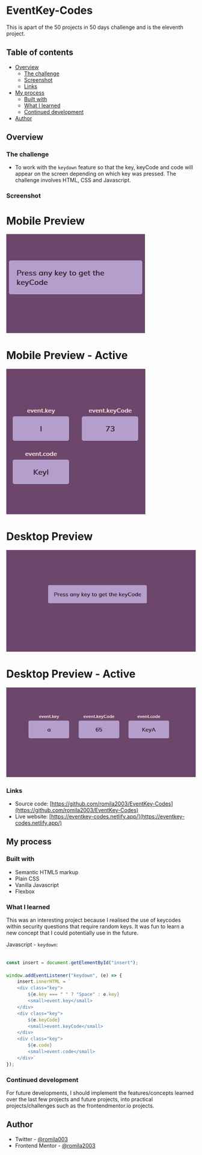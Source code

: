 # EventKey-Codes

This is apart of the 50 projects in 50 days challenge and is the eleventh project.

## Table of contents

- [Overview](#overview)
  - [The challenge](#the-challenge)
  - [Screenshot](#screenshot)
  - [Links](#links)
- [My process](#my-process)
  - [Built with](#built-with)
  - [What I learned](#what-i-learned)
  - [Continued development](#continued-development)
- [Author](#author)


## Overview

### The challenge

- To work with the `keydown` feature so that the key, keyCode and code will appear on the screen depending on which key was pressed. The challenge involves HTML, CSS and Javascript.

### Screenshot

# Mobile Preview 

![screenshot](https://github.com/romila2003/EventKey-Codes/blob/main/Mobile%20preview.PNG)

# Mobile Preview - Active

![screenshot](https://github.com/romila2003/EventKey-Codes/blob/main/Mobile%20preview%20-%20active.PNG)

# Desktop Preview 

![screenshot](https://github.com/romila2003/EventKey-Codes/blob/main/Desktop%20preview.PNG)

# Desktop Preview - Active

![screenshot](https://github.com/romila2003/EventKey-Codes/blob/main/Desktop%20preview%20-%20active.PNG)

### Links

 - Source code: [https://github.com/romila2003/EventKey-Codes](https://github.com/romila2003/EventKey-Codes)
 - Live website: [https://eventkey-codes.netlify.app/](https://eventkey-codes.netlify.app/)

## My process

### Built with

- Semantic HTML5 markup
- Plain CSS
- Vanilla Javascript
- Flexbox

### What I learned

This was an interesting project because I realised the use of keycodes within security questions that require random keys. It was fun to learn a new concept that I could potentially use in the future.

Javascript - `keydown`:

```javascript

const insert = document.getElementById("insert");

window.addEventListener("keydown", (e) => {
    insert.innerHTML = `
    <div class="key">
        ${e.key === " " ? "Space" : e.key}
        <small>event.key</small>
    </div>
    <div class="key">
        ${e.keyCode}
        <small>event.keyCode</small>
    </div>
    <div class="key">
        ${e.code}
        <small>event.code</small>
    </div>`
});

```

### Continued development

For future developments, I should implement the features/concepts learned over the last few projects and future projects, into practical projects/challenges such as the frontendmentor.io projects.


## Author

- Twitter - [@romila003](https://www.twitter.com/romila003)
- Frontend Mentor - [@romila2003](https://www.frontendmentor.io/profile/romila2003)
